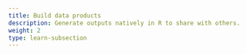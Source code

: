 ```yaml
---
title: Build data products
description: Generate outputs natively in R to share with others.
weight: 2
type: learn-subsection
---
```


